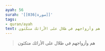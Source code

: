 ```yaml
---
ayah: 56
surah: '[[036|سورة]]'
tags:
- quran/ayah
text: هم وأزواجهم في ظلال على الأرائك متكئون
---
```

> هم وأزواجهم في ظلال على الأرائك متكئون
